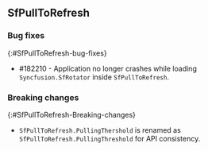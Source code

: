 ## SfPullToRefresh

### Bug fixes
{:#SfPullToRefresh-bug-fixes}

* \#182210 - Application no longer crashes while loading `Syncfusion.SfRotator` inside `SfPullToRefresh`.

### Breaking changes
{:#SfPullToRefresh-Breaking-changes}

* `SfPullToRefresh.PullingThershold` is renamed as `SfPullToRefresh.PullingThreshold` for API consistency.